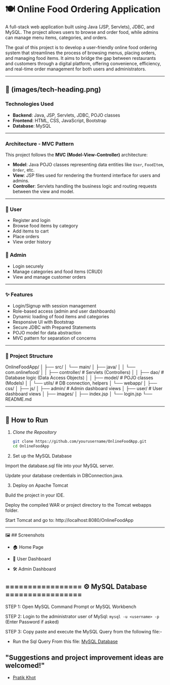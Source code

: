 # 🍽️ Online Food Ordering Application

A full-stack web application built using Java (JSP, Servlets), JDBC, and MySQL. The project allows users to browse and order food, while admins can manage menu items, categories, and orders.

The goal of this project is to develop a user-friendly online food ordering system that streamlines the process of browsing menus, placing orders, and managing food items. It aims to bridge the gap between restaurants and customers through a digital platform, offering convenience, efficiency, and real-time order management for both users and administrators.

---

## 🧰 (images/tech-heading.png)

### Technologies Used

- **Backend**: Java, JSP, Servlets, JDBC, POJO classes  
- **Frontend**: HTML, CSS, JavaScript, Bootstrap  
- **Database**: MySQL  

---

### Architecture - MVC Pattern

This project follows the **MVC (Model-View-Controller)** architecture:

- **Model**: Java POJO classes representing data entities like `User`, `FoodItem`, `Order`, etc.  
- **View**: JSP files used for rendering the frontend interface for users and admins.  
- **Controller**: Servlets handling the business logic and routing requests between the view and model.  

---

### 👤 User

- Register and login  
- Browse food items by category  
- Add items to cart  
- Place orders  
- View order history  

### 🔐 Admin

- Login securely  
- Manage categories and food items (CRUD)  
- View and manage customer orders  

---

### ✨ Features

- Login/Signup with session management  
- Role-based access (admin and user dashboards)  
- Dynamic loading of food items and categories  
- Responsive UI with Bootstrap  
- Secure JDBC with Prepared Statements  
- POJO model for data abstraction  
- MVC pattern for separation of concerns  

---

### 📁 Project Structure

OnlineFoodApp/
│
├── src/
│   └── main/
│       ├── java/
│       │   └── com.onlinefood/
│       │       ├── controller/     # Servlets (Controllers)
│       │       ├── dao/            # Database logic (Data Access Objects)
│       │       ├── model/          # POJO classes (Models)
│       │       └── utils/          # DB connection, helpers
│       └── webapp/
│           ├── css/
│           ├── js/
│           ├── admin/              # Admin dashboard views
│           ├── user/               # User dashboard views
│           ├── images/
│           ├── index.jsp
│           └── login.jsp
└── README.md

---

## 🚀 How to Run

1. *Clone the Repository*
   ```bash
   git clone https://github.com/yourusername/OnlineFoodApp.git
   cd OnlineFoodApp

2. Set up the MySQL Database

Import the database.sql file into your MySQL server.

Update your database credentials in DBConnection.java.

3. Deploy on Apache Tomcat

Build the project in your IDE.

Deploy the compiled WAR or project directory to the Tomcat webapps folder.

Start Tomcat and go to:
http://localhost:8080/OnlineFoodApp

---

🖼️ ## Screenshots

- 🏠 Home Page

- 👥 User Dashboard

- 🛠️ Admin Dashboard


## ================= ⚙️ MySQL Database =================

 STEP 1: Open MySQL Command Prompt or MySQL Workbench

 STEP 2: Login to the administrator user of MySql:
	 ```mysql -u <username> -p``` (Enter Password if asked)

 STEP 3: Copy paste and execute the MySQL Query from the following file:-
 - Run the Sql Query From this file: [MySQL Database](https://github.com/pratikkhot100/Electronics-Store-ECommerce-Website/blob/main/mysql_database.sql) 

## "Suggestions and project improvement ideas are welcomed!"

- [Pratik Khot](https://github.com/pratikkhot100) 
